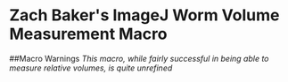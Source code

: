 ﻿# Zach Baker's ImageJ Worm Volume Measurement Macro
##Macro Warnings
*This macro, while fairly successful in being able to measure relative volumes, is quite unrefined*
